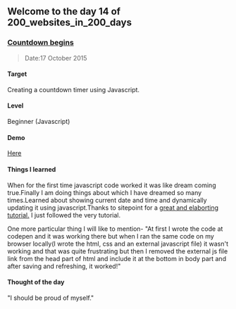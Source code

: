 ## Welcome to the day 14 of 200_websites_in_200_days
### <a href="http://codepen.io/andy1729/full/pjdLJX/" target="_blank">Countdown begins</a>
> Date:17 October 2015

#### Target
  Creating a countdown timer using Javascript.

#### Level
  Beginner (Javascript)

#### Demo
  <a href="http://codepen.io/andy1729/full/pjdLJX/" target="_blank">Here</a>


#### Things I learned
  When for the first time javascript code worked it was like dream coming true.Finally I am doing things about which I have dreamed so many times.Learned about showing current date and time and dynamically updating it using javascript.Thanks to sitepoint for a <a href="http://www.sitepoint.com/build-javascript-countdown-timer-no-dependencies/" target="_blank">great and elaborting tutorial.</a> I just followed the very tutorial.

  One more particular thing I will like to mention- "At first I wrote the code at codepen and it was working there but when I ran the same code on my browser locally(I wrote the html, css and an external javascript file) it wasn't working and that was quite frustrating but then I removed the external js file link from the head part of html and include it at the bottom in body part and after saving and refreshing, it worked!"

#### Thought of the day
  "I should be proud of myself."
